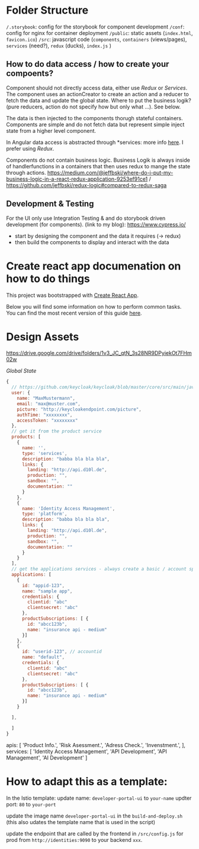 # Folder Structure

`/.storybook`: config for the storybook for component development
`/conf`: config for nginx for container deployment
`/public`: static assets (`index.html`, `favicon.ico`)
`/src`: javascript code (`components`, `containers` (views/pages), `services` (need?), `redux` (ducks), `index.js` )

## How to do data access / how to create your compoents? 

Component should not directly access data, either use *Redux* or *Services*. The component uses an actionCreator to create an action and a reducer to fetch the data and update the global state. Where to put the business logik? (pure reducers, action do not specify how but only what ...). See below.

The data is then injected to the components thorugh stateful containers. Components are simple and do not fetch data but represent simple inject state from a higher level component.

In Angular data access is abstracted through *services: more info [here](https://angular.io/tutorial/toh-pt4). I prefer using *Redux*.

Components do not contain business logic. Business Logik is always inside of handlerfunctions in a containers that then uses redux to mange the state through actions.  https://medium.com/@jeffbski/where-do-i-put-my-business-logic-in-a-react-redux-application-9253ef91ce1 / https://github.com/jeffbski/redux-logic#compared-to-redux-saga


## Development & Testing

For the UI only use Integration Testing & and do storybook driven development (for components). (link to my blog): https://www.cypress.io/
- start by designing the component and the data it requires (-> redux)
- then build the components to display and interact with the data

# Create react app documenation on how to do things

This project was bootstrapped with [Create React App](https://github.com/facebookincubator/create-react-app).

Below you will find some information on how to perform common tasks.<br>
You can find the most recent version of this guide [here](https://github.com/facebookincubator/create-react-app/blob/master/packages/react-scripts/template/README.md).

# Design Assets

https://drive.google.com/drive/folders/1v3_JC_qtN_3s28NR9DPyiekOt7FHm02w

*Global State*

```javascript
{
  // https://github.com/keycloak/keycloak/blob/master/core/src/main/java/org/keycloak/representations/IDToken.java
  user: {
    name: "MaxMustermann",
    email: "max@muster.com",
    picture: "http://keycloakendpoint.com/picture",
    authTime: "xxxxxxxx",
    accessToken: "xxxxxxxx"
  },
  // get it from the product service
  products: [
    {
      name: '',
      type: 'services',
      description: "babba bla bla bla",
      links: {
        landing: "http://api.d10l.de",
        production: "",
        sandbox: "",
        documentation: ""
      }
    },
    {
      name: 'Identity Access Management',
      type: 'platform',
      description: "babba bla bla bla",
      links: {
        landing: "http://api.d10l.de",
        production: "",
        sandbox: "",
        documentation: ""
      }
    }
  ],
  // get the applications services - always create a basic / account specific app for all services that are not linked to a user created app
  applications: [
    {
      id: "appid-123",
      name: "sample app",
      credentials: {
        clientid: "abc"
        clientsecret: "abc"
      },
      productSubscriptions: [ {
        id: "abcc123b",
        name: "insurance api - medium"
      }] 
    },
    {
      id: "userid-123", // accountid
      name: "default",
      credentials: {
        clientid: "abc"
        clientsecret: "abc"
      },
      productSubscriptions: [ {
        id: "abcc123b",
        name: "insurance api - medium"
      }]
    }

  ],

  ]
}
```


apis: [
        'Product Info.',
        'Risk Asessment.',
        'Adress Check.',
        'Invenstment.',
      ],
      services: [ 
        'Identity Access Management',
        'API Development',
        'API Management',
        'AI Development'
      ]


# How to adapt this as a template:

In the Istio template: 
update name: `developer-portal-ui` to `your-name`
updter port: `80` to `your-port`

update the image name `developer-portal-ui` in the `build-and-deploy.sh` (this also udates the template name that is used in the script)

update the endpoint that are called by the frontend in `/src/config.js` for prod from `http://identities:9090` to your backend `xxx`.